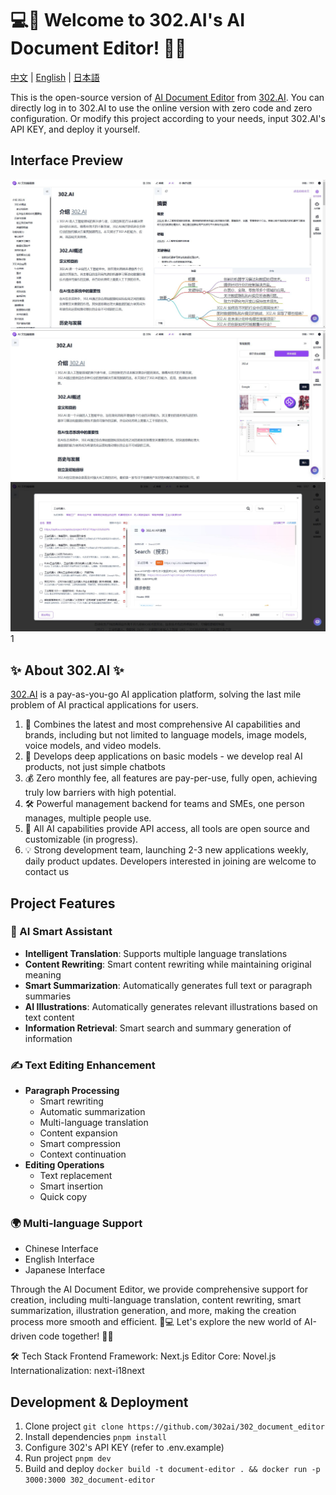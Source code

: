 # 💻🤖 Welcome to 302.AI's AI Document Editor! 🚀✨

[中文](README_zh.md) | [English](README.md) | [日本語](README_ja.md)

This is the open-source version of [AI Document Editor](https://302.ai/tools/word/) from [302.AI](https://302.ai).
You can directly log in to 302.AI to use the online version with zero code and zero configuration.
Or modify this project according to your needs, input 302.AI's API KEY, and deploy it yourself.

## Interface Preview
![Interface Preview](docs/preview.jpg)
![Interface Preview](docs/preview2.jpg)
![Interface Preview](docs/preview3.jpg)   1

## ✨ About 302.AI ✨
[302.AI](https://302.ai) is a pay-as-you-go AI application platform, solving the last mile problem of AI practical applications for users.
1. 🧠 Combines the latest and most comprehensive AI capabilities and brands, including but not limited to language models, image models, voice models, and video models.
2. 🚀 Develops deep applications on basic models - we develop real AI products, not just simple chatbots
3. 💰 Zero monthly fee, all features are pay-per-use, fully open, achieving truly low barriers with high potential.
4. 🛠 Powerful management backend for teams and SMEs, one person manages, multiple people use.
5. 🔗 All AI capabilities provide API access, all tools are open source and customizable (in progress).
6. 💡 Strong development team, launching 2-3 new applications weekly, daily product updates. Developers interested in joining are welcome to contact us

## Project Features

### 🤖 AI Smart Assistant
- **Intelligent Translation**: Supports multiple language translations
- **Content Rewriting**: Smart content rewriting while maintaining original meaning
- **Smart Summarization**: Automatically generates full text or paragraph summaries
- **AI Illustrations**: Automatically generates relevant illustrations based on text content
- **Information Retrieval**: Smart search and summary generation of information

### ✍️ Text Editing Enhancement
- **Paragraph Processing**
  - Smart rewriting
  - Automatic summarization
  - Multi-language translation
  - Content expansion
  - Smart compression
  - Context continuation
- **Editing Operations**
  - Text replacement
  - Smart insertion
  - Quick copy

### 🌍 Multi-language Support
- Chinese Interface
- English Interface
- Japanese Interface

Through the AI Document Editor, we provide comprehensive support for creation, including multi-language translation, content rewriting, smart summarization, illustration generation, and more, making the creation process more smooth and efficient. 🎉💻 Let's explore the new world of AI-driven code together! 🌟🚀

🛠️ Tech Stack
Frontend Framework: Next.js
Editor Core: Novel.js
Internationalization: next-i18next

## Development & Deployment
1. Clone project `git clone https://github.com/302ai/302_document_editor`
2. Install dependencies `pnpm install`
3. Configure 302's API KEY (refer to .env.example)
4. Run project `pnpm dev`
5. Build and deploy `docker build -t document-editor . && docker run -p 3000:3000 302_document-editor`

